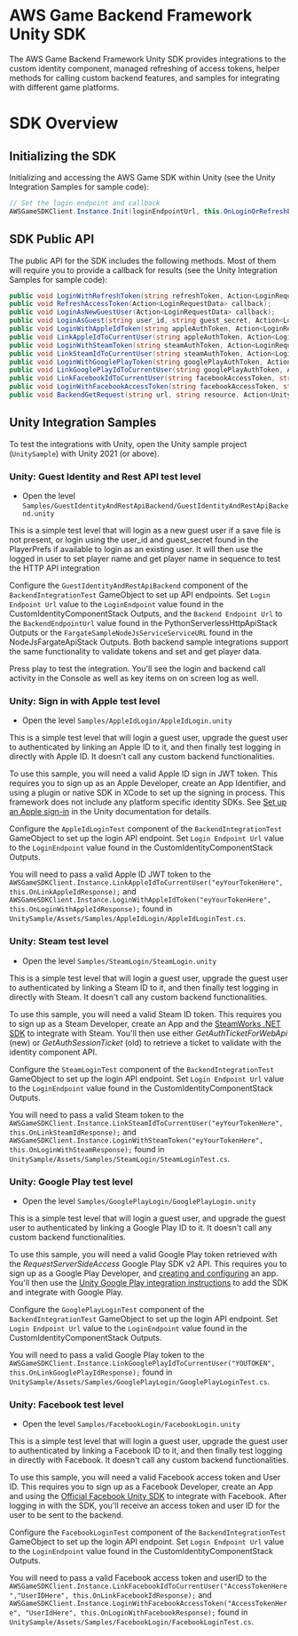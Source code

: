# AWS Game Backend Framework Unity SDK

The AWS Game Backend Framework Unity SDK provides integrations to the custom identity component, managed refreshing of access tokens, helper methods for calling custom backend features, and samples for integrating with different game platforms.

# SDK Overview

## Initializing the SDK

Initializing and accessing the AWS Game SDK within Unity (see the Unity Integration Samples for sample code):

```csharp
// Set the login endpoint and callback
AWSGameSDKClient.Instance.Init(loginEndpointUrl, this.OnLoginOrRefreshError);
```

## SDK Public API

The public API for the SDK includes the following methods. Most of them will require you to provide a callback for results (see the Unity Integration Samples for sample code):

```csharp
public void LoginWithRefreshToken(string refreshToken, Action<LoginRequestData> callback);
public void RefreshAccessToken(Action<LoginRequestData> callback);
public void LoginAsNewGuestUser(Action<LoginRequestData> callback);
public void LoginAsGuest(string user_id, string guest_secret, Action<LoginRequestData> callback);
public void LoginWithAppleIdToken(string appleAuthToken, Action<LoginRequestData> callback);
public void LinkAppleIdToCurrentUser(string appleAuthToken, Action<LoginRequestData> callback);
public void LoginWithSteamToken(string steamAuthToken, Action<LoginRequestData> callback);
public void LinkSteamIdToCurrentUser(string steamAuthToken, Action<LoginRequestData> callback);
public void LoginWithGooglePlayToken(string googlePlayAuthToken, Action<LoginRequestData> callback);
public void LinkGooglePlayIdToCurrentUser(string googlePlayAuthToken, Action<LoginRequestData> callback);
public void LinkFacebookIdToCurrentUser(string facebookAccessToken, string facebookUserId, Action<LoginRequestData> callback)
public void LoginWithFacebookAccessToken(string facebookAccessToken, string facebookUserId, Action<LoginRequestData> callback)
public void BackendGetRequest(string url, string resource, Action<UnityWebRequest> callback, Dictionary<string, string> getParameters = null);
```

## Unity Integration Samples

To test the integrations with Unity, open the Unity sample project (`UnitySample`) with Unity 2021 (or above).

### Unity: Guest Identity and Rest API test level

* Open the level `Samples/GuestIdentityAndRestApiBackend/GuestIdentityAndRestApiBackend.unity`

This is a simple test level that will login as a new guest user if a save file is not present, or login using the user_id and guest_secret found in the PlayerPrefs if available to login as an existing user. It will then use the logged in user to set player name and get player name in sequence to test the HTTP API integration

Configure the `GuestIdentityAndRestApiBackend` component of the `BackendIntegrationTest` GameObject to set up API endpoints. Set `Login Endpoint Url` value to the `LoginEndpoint` value found in the CustomIdentityComponentStack Outputs, and the `Backend Endpoint Url` to the `BackendEndpointUrl` value found in the PythonServerlessHttpApiStack Outputs or the `FargateSampleNodeJsServiceServiceURL` found in the NodeJsFargateApiStack Outputs. Both backend sample integrations support the same functionality to validate tokens and set and get player data.

Press play to test the integration. You'll see the login and backend call activity in the Console as well as key items on on screen log as well.

### Unity: Sign in with Apple test level

* Open the level `Samples/AppleIdLogin/AppleIdLogin.unity`

This is a simple test level that will login a guest user, upgrade the guest user to authenticated by linking an Apple ID to it, and then finally test logging in directly with Apple ID. It doesn't call any custom backend functionalities.

To use this sample, you will need a valid Apple ID sign in JWT token. This requires you to sign up as an Apple Developer, create an App Identifier, and using a plugin or native SDK in XCode to set up the signing in process. This framework does not include any platform specific identity SDKs. See [Set up an Apple sign-in](https://docs.unity.com/authentication/en/manual/set-up-apple-signin) in the Unity documentation for details.

Configure the `AppleIdLoginTest` component of the `BackendIntegrationTest` GameObject to set up the login API endpoint. Set `Login Endpoint Url` value to the `LoginEndpoint` value found in the CustomIdentityComponentStack Outputs.

You will need to pass a valid Apple ID JWT token to the `AWSGameSDKClient.Instance.LinkAppleIdToCurrentUser("eyYourTokenHere", this.OnLinkAppleIdResponse);` and `AWSGameSDKClient.Instance.LoginWithAppleIdToken("eyYourTokenHere", this.OnLoginWithAppleIdResponse);` found in `UnitySample/Assets/Samples/AppleIdLogin/AppleIdLoginTest.cs`.

### Unity: Steam test level

* Open the level `Samples/SteamLogin/SteamLogin.unity`

This is a simple test level that will login a guest user, upgrade the guest user to authenticated by linking a Steam ID to it, and then finally test logging in directly with Steam. It doesn't call any custom backend functionalities.

To use this sample, you will need a valid Steam ID token. This requires you to sign up as a Steam Developer, create an App and the [SteamWorks .NET SDK](https://steamworks.github.io/) to integrate with Steam. You'll then use either _GetAuthTicketForWebApi_ (new) or _GetAuthSessionTicket_ (old) to retrieve a ticket to validate with the identity component API.

Configure the `SteamLoginTest` component of the `BackendIntegrationTest` GameObject to set up the login API endpoint. Set `Login Endpoint Url` value to the `LoginEndpoint` value found in the CustomIdentityComponentStack Outputs.

You will need to pass a valid Steam token to the `AWSGameSDKClient.Instance.LinkSteamIdToCurrentUser("eyYourTokenHere", this.OnLinkSteamIdResponse);` and `AWSGameSDKClient.Instance.LoginWithSteamToken("eyYourTokenHere", this.OnLoginWithSteamResponse);` found in `UnitySample/Assets/Samples/SteamLogin/SteamLoginTest.cs`.

### Unity: Google Play test level

* Open the level `Samples/GooglePlayLogin/GooglePlayLogin.unity`

This is a simple test level that will login a guest user, and upgrade the guest user to authenticated by linking a Google Play ID to it. It doesn't call any custom backend functionalities.

To use this sample, you will need a valid Google Play token retrieved with the _RequestServerSideAccess_ Google Play SDK v2 API. This requires you to sign up as a Google Play Developer, and [creating and configuring](https://developers.google.com/games/services/console/enabling) an app. You'll then use the [Unity Google Play integration instructions](https://docs.unity.com/authentication/en-us/manual/platform-signin-google-play-games) to add the SDK and integrate with Google Play.

Configure the `GooglePlayLoginTest` component of the `BackendIntegrationTest` GameObject to set up the login API endpoint. Set `Login Endpoint Url` value to the `LoginEndpoint` value found in the CustomIdentityComponentStack Outputs.

You will need to pass a valid Google Play token to the `AWSGameSDKClient.Instance.LinkGooglePlayIdToCurrentUser("YOUTOKEN", this.OnLinkGooglePlayIdResponse);` found in `UnitySample/Assets/Samples/GooglePlayLogin/GooglePlayLoginTest.cs`.

### Unity: Facebook test level

* Open the level `Samples/FacebookLogin/FacebookLogin.unity`

This is a simple test level that will login a guest user, upgrade the guest user to authenticated by linking a Facebook ID to it, and then finally test logging in directly with Facebook. It doesn't call any custom backend functionalities.

To use this sample, you will need a valid Facebook access token and User ID. This requires you to sign up as a Facebook Developer, create an App and using the [Official Facebook Unity SDK](https://developers.facebook.com/docs/unity/) to integrate with Facebook. After logging in with the SDK, you'll receive an access token and user ID for the user to be sent to the backend.

Configure the `FacebookLoginTest` component of the `BackendIntegrationTest` GameObject to set up the login API endpoint. Set `Login Endpoint Url` value to the `LoginEndpoint` value found in the CustomIdentityComponentStack Outputs.

You will need to pass a valid Facebook access token and userID to the `AWSGameSDKClient.Instance.LinkFacebookIdToCurrentUser("AccessTokenHere","UserIDHere", this.OnLinkFacebookIdResponse);` and `AWSGameSDKClient.Instance.LoginWithFacebookAccessToken("AccessTokenHere", "UserIdHere", this.OnLoginWithFacebookResponse);` found in `UnitySample/Assets/Samples/FacebookLogin/FacebookLoginTest.cs`.




